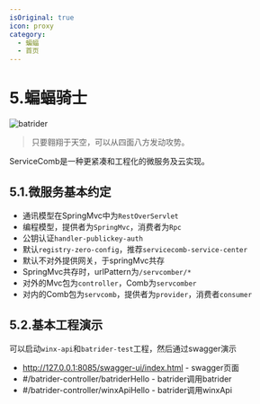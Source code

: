 ```yaml
---
isOriginal: true
icon: proxy
category:
  - 蝙蝠
  - 首页
---
```


# 5.蝙蝠骑士

![batrider](/batrider_icon.png)

> 只要翱翔于天空，可以从四面八方发动攻势。

ServiceComb是一种更紧凑和工程化的微服务及云实现。

## 5.1.微服务基本约定

* 通讯模型在SpringMvc中为`RestOverServlet`
* 编程模型，提供者为`SpringMvc`，消费者为`Rpc`
* 公钥认证`handler-publickey-auth`
* 默认`registry-zero-config`，推荐`servicecomb-service-center`
* 默认不对外提供网关，于springMvc共存
* SpringMvc共存时，urlPattern为`/servcomber/*`
* 对外的Mvc包为`controller`，Comb为`servcomber`
* 对内的Comb包为`servcomb`，提供者为`provider`，消费者`consumer`

## 5.2.基本工程演示

可以启动`winx-api`和`batrider-test`工程，然后通过swagger演示

* <http://127.0.0.1:8085/swagger-ui/index.html> - swagger页面
* #/batrider-controller/batriderHello - batrider调用batrider
* #/batrider-controller/winxApiHello - batrider调用winxApi
